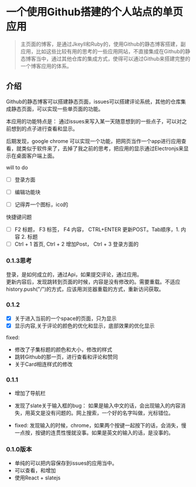 # 一个使用Github搭建的个人站点的单页应用

> 主页面的博客，是通过Jkeyll和Ruby的，使用Github的静态博客搭建，副应用，比如这些比较有用的思考的一些应用网站，不直接集成在Github的静态博客当中，通过其他仓库的集成方式，使得可以通过Github来搭建完整的一个博客应用的体系。

## 介绍

Github的静态博客可以搭建静态页面，issues可以搭建评论系统，其他的仓库集成静态页面，可以实现一些单页面的功能。

本应用的功能特点是： 通过issues来写入某一天随意想到的一些点子，可以对之前想到的点子进行查看和显示。


后期发现，google chrome 可以实现一个功能，把网页当作一个app进行应用查看，就类似于软件来了，去掉了我之前的思考，把应用的显示通过Electronjs来显示在桌面客户端上面。

will to do

- [ ] 登录方面
- [ ] 编辑功能块

- [ ] 记得弄一个图标，ico的

快捷键问题

- [ ] F2 标题， F3 标签， F4 内容， CTRL+ENTER 更新POST。Tab顺序，1. 内容 2. 标题
- [ ] Ctrl + 1 首页, Ctrl + 2 增加Post， Ctrl + 3 登录方面的 

### 0.1.3思考
登录，是如何成立的，通过Api，如果提交评论，通过应用。  
更新内容后，发现跳转到页面的时候，内容是没有修改的。需要重载。不适应history.push("/")的方式，应该用浏览器重载的方式，重新访问获取。

### 0.1.2
- [x] 关于进入当前的一个space的页面，只为显示
- [x] 显示内容,关于评论的颜色的优化和显示，底部效果的优化显示

fixed:
- 修改了子集标题的颜色和大小，修改的样式
- 跳转Github的那一页，进行查看和评论和赞同
- 关于Card相连样式的修改
### 0.1.1
- 增加了导航栏
- 发现了slate关于输入框的bug： 如果是输入中文的话，会出现输入的内容消失，用英文是没有问题的。网上搜索，一个好的名字叫做，光标错位。

- fixed: 发现输入的时候，chrome，如果两个按键一起按下的话，会消失，慢一点按，按键的连贯性慢就没事。如果是英文的输入的话，是没事的。

### 0.1.0版本

- 单纯的可以把内容保存到issues的应用当中。
- 可以查看，和增加
- 使用React + slatejs



